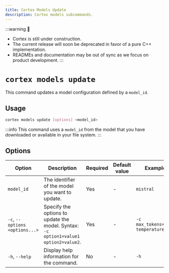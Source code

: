 ```yaml
---
title: Cortex Models Update
description: Cortex models subcommands.
---
```


:::warning
🚧
- Cortex is still under construction.
- The current release will soon be deprecated in favor of a pure C++ implementation.
- READMEs and documentation may be out of sync as we focus on product development.
:::

# `cortex models update`

This command updates a model configuration defined by a `model_id`.



## Usage

```bash
cortex models update [options] <model_id>
```
:::info
This command uses a `model_id` from the model that you have downloaded or available in your file system.
:::
## Options

| Option                      | Description                                                                                           | Required | Default value        | Example                                                   |
|-----------------------------|-------------------------------------------------------------------------------------------------------|----------|----------------------|-----------------------------------------------------------|
| `model_id`                  | The identifier of the model you want to update.                                                       | Yes      | -                    | `mistral`                                          |
| `-c`, `--options <options...>` | Specify the options to update the model. Syntax: `-c option1=value1 option2=value2`.  | Yes      | -                    | `-c max_tokens=100 temperature=0.5`                        |
| `-h`, `--help`              | Display help information for the command.                                                             | No       | -                    | `-h`                                                  |



